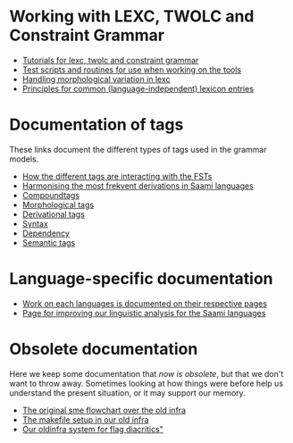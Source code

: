Working with LEXC, TWOLC and Constraint Grammar
===============================================

-   [Tutorials for lexc, twolc and constraint grammar](Tutorials.html)
-   [Test scripts and routines for use when working on the tools](developingwork.html)
-   [Handling morphological variation in lexc](Variation_in_lexc.html)
-   [Principles for common (language-independent) lexicon entries](PrinciplesForCommonTagsAndLexiconEntries.html)

Documentation of tags
=====================
These links document the different types of tags used in the grammar models.

-   [How the different tags are interacting with the FSTs](DifferentFSTs.html)
-   [Harmonising the most frekvent derivations in Saami languages](DerivationOverview.html)
-   [Compoundtags](CompoundTags.html)
-   [Morphological tags](MorphologicalTags.html)
-   [Derivational tags](DerivationOverview.html)
-   [Syntax](docu-sme-syntaxtags.html)
-   [Dependency](docu-deptags.html)
-   [Semantic tags](SemanticTags.html)

Language-specific documentation
===============================

-   [Work on each languages is  documented on their respective pages](https://giellalt.github.io/LanguageModels.html)
-   [Page for improving our linguistic analysis for the Saami languages](../smi/index.html)

Obsolete documentation
======================

Here we keep some documentation that *now is obsolete*, but that we
don't want to throw away. Sometimes looking at how things were before
help us understand the present situation, or it may support our memory.

-   [The original sme flowchart over the old
    infra](../sme/docu-sme-flowchart.html)
-   [The makefile setup in our old infra](../sme/docu-sme-makefile.html)
-   [Our oldinfra system for flag
    diacritics"](../sme/docu-sme-flag-diacritics.html)
